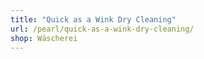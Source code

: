 ```yaml
---
title: "Quick as a Wink Dry Cleaning"
url: /pearl/quick-as-a-wink-dry-cleaning/
shop: Wäscherei
---
```

